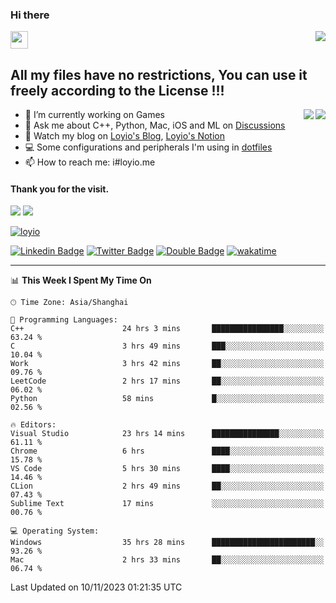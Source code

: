 <h3 align="left">Hi there</h3>
<img src='https://em-content.zobj.net/source/animated-noto-color-emoji/356/waving-hand_light-skin-tone_1f44b-1f3fb_1f3fb.gif' width='28' />
<a align="right" href="https://github.com/loyio/loyio/blob/master/STAR/README.md"><img align="right" src="https://img.shields.io/badge/LOYIO-STAR-green" /></a>

## All my files have no restrictions, You can use it freely according to the License !!!

<a href="https://github.com/loyio#gh-light-mode-only">
     <img align="right"  src="https://loy-readme.vercel.app/api/top-langs/?username=loyio&langs_count=6&hide=css,html,jupyter%20notebook" />
</a>

<a href="https://github.com/loyio#gh-dark-mode-only">
  <img align="right"  src="https://loy-readme.vercel.app/api/top-langs/?username=loyio&langs_count=6&theme=slateorange&hide=css,html,jupyter%20notebook" />
</a>



- 🔭 I’m currently working on Games
- 💬 Ask me about C++, Python, Mac, iOS and ML on [Discussions](https://github.com/loyio/blog/discussions)
- 📔 Watch my blog on [Loyio's Blog](https://loyio.me), [Loyio's Notion](https://loyio.notion.site/loyio/Loyio-s-Dashboard-2f56bd29222a445ea9d9e8802a1ac83b)
- 💻 Some configurations and peripherals I'm using in [dotfiles](https://github.com/loyio/dotfiles)
- 📫 How to reach me: i#loyio.me


#### Thank you for the visit.
<img src="http://profile-counter.glitch.me/loyio/count.svg" />

<img src="https://loy-readme.vercel.app/api?username=loyio&show_icons=true&hide=stars&include_all_commits=true&hide_title=true&theme=slateorange" />

     

[![loyio](https://github-profile-trophy.vercel.app/?username=loyio&theme=onedark&column=4)](https://github.com/loyio)

[![Linkedin Badge](https://img.shields.io/badge/-@loyio-0077b5?style=flat-square&logo=Linkedin&logoColor=white&labelColor=0077b5&link=https://www.linkedin.com/in/loyio-hex-363172158/)](https://www.linkedin.com/in/loyio-hex-363172158/)
[![Twitter Badge](https://img.shields.io/badge/-@loyiome-000000?style=flat-square&labelColor=000000&logo=x&logoColor=white&link=https://twitter.com/loyiome)](https://twitter.com/loyiome)
[![Double Badge](https://img.shields.io/badge/@loyio-007722?style=flat&logo=Douban&logoColor=white)](https://www.douban.com/people/susmote)
[![wakatime](https://wakatime.com/badge/user/c0ddc104-5a20-41d1-ab9a-c4d9ea20a4d9.svg)](https://wakatime.com/@c0ddc104-5a20-41d1-ab9a-c4d9ea20a4d9)

-------
<!--START_SECTION:waka-->
📊 **This Week I Spent My Time On** 

```text
🕑︎ Time Zone: Asia/Shanghai

💬 Programming Languages: 
C++                      24 hrs 3 mins       ████████████████░░░░░░░░░   63.24 % 
C                        3 hrs 49 mins       ███░░░░░░░░░░░░░░░░░░░░░░   10.04 % 
Work                     3 hrs 42 mins       ██░░░░░░░░░░░░░░░░░░░░░░░   09.76 % 
LeetCode                 2 hrs 17 mins       ██░░░░░░░░░░░░░░░░░░░░░░░   06.02 % 
Python                   58 mins             █░░░░░░░░░░░░░░░░░░░░░░░░   02.56 % 

🔥 Editors: 
Visual Studio            23 hrs 14 mins      ███████████████░░░░░░░░░░   61.11 % 
Chrome                   6 hrs               ████░░░░░░░░░░░░░░░░░░░░░   15.78 % 
VS Code                  5 hrs 30 mins       ████░░░░░░░░░░░░░░░░░░░░░   14.46 % 
CLion                    2 hrs 49 mins       ██░░░░░░░░░░░░░░░░░░░░░░░   07.43 % 
Sublime Text             17 mins             ░░░░░░░░░░░░░░░░░░░░░░░░░   00.76 % 

💻 Operating System: 
Windows                  35 hrs 28 mins      ███████████████████████░░   93.26 % 
Mac                      2 hrs 33 mins       ██░░░░░░░░░░░░░░░░░░░░░░░   06.74 % 
```


 Last Updated on 10/11/2023 01:21:35 UTC
<!--END_SECTION:waka-->

